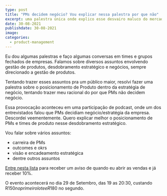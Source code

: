 ```yaml
---
type: post
title: "PMs decidem negócio? Vou explicar nessa palestra por que não"
excerpt: uma palestra única onde explico esse desvairo maluco do mercado de achar que PMs decidem negócio
date: 30-08-2021
publishdate: 30-08-2021 
image: 
categories:
  - product-management
---
```


Eu dou algumas palestras e faço algumas conversas em times e grupos fechados de empresas. Falamos sobre diversos assuntos envolvendo gestão de produtos, desdobramento estratégico e negócios, sempre direcionado a gestão de produtos.

Tentando trazer esses assuntos pra um público maior, resolvi fazer uma palestra sobre o posicionamento de Produto dentro da estratégia de negócio, tentando trazer meu racional do por que PMs não decidem negócio. 

Essa provocação aconteceu em uma participação de podcast, onde um dos entrevistados falou que PMs decidiam negócio/estratégia da empresa. Descordei veementemente. Quero explicar melhor o posicionamento de PMs e times de produto nesse desdobramento estratégico.

Vou falar sobre vários assuntos:

- carreira de PMs
- outcomes e okrs
- visão e encadeamento estratégica
- dentre outros assuntos

[Entre nesta lista](https://bit.ly/palestra-produto-estrategia) para receber um aviso de quando eu abrir as vendas e já receber 10%. 

O evento acontecerá no dia 29 de Setembro, das 19 as 20:30, custando R$150 no primeiro lote e R$180 no segundo. 
